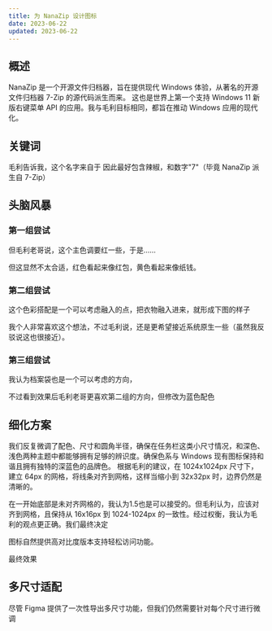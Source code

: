 ```yaml
---
title: 为 NanaZip 设计图标
date: 2023-06-22
updated: 2023-06-22
---
```


## 概述

NanaZip 是一个开源文件归档器，旨在提供现代 Windows 体验，从著名的开源文件归档器 7-Zip 的源代码派生而来。  这也是世界上第一个支持 Windows 11 新版右键菜单 API 的应用。我与毛利目标相同，都旨在推动 Windows 应用的现代化。

## 关键词

毛利告诉我，这个名字来自于
因此最好包含辣椒，和数字"7"（毕竟 NanaZip 派生自 7-Zip）

## 头脑风暴

### 第一组尝试
但毛利老哥说，这个主色调要红一些，于是……

但这显然不太合适，红色看起来像红包，黄色看起来像纸钱。

### 第二组尝试

这个色彩搭配是一个可以考虑融入的点，把衣物融入进来，就形成下图的样子

我个人非常喜欢这个想法，不过毛利说，还是更希望接近系统原生一些（虽然我反驳说这也很接近）。

### 第三组尝试

我认为档案袋也是一个可以考虑的方向，

不过看到效果后毛利老哥更喜欢第二组的方向，但修改为蓝色配色

## 细化方案

我们反复微调了配色、尺寸和圆角半径，确保在任务栏这类小尺寸情况，和深色、浅色两种主题中都能够拥有足够的辨识度。确保色系与 Windows 现有图标保持和谐且拥有独特的深蓝色的品牌色。
根据毛利的建议，在 1024x1024px 尺寸下，建立 64px 的网格，将线条对齐到网格，这样当缩小到 32x32px 时，边界仍然是清晰的。

在一开始底部是未对齐网格的，我认为1.5也是可以接受的。但毛利认为，应该对齐到网格，且保持从 16x16px 到 1024-1024px 的一致性。经过权衡，我认为毛利的观点更正确。我们最终决定

图标自然提供高对比度版本支持轻松访问功能。

 最终效果

 ## 多尺寸适配

 尽管 Figma 提供了一次性导出多尺寸功能，但我们仍然需要针对每个尺寸进行微调
